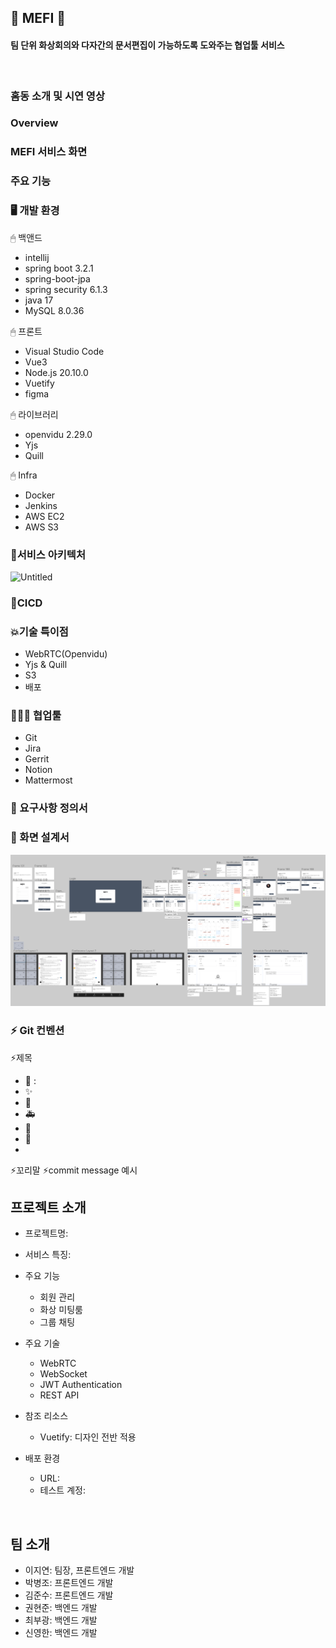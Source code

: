 ## 👋 MEFI 👋
#### 팀 단위 화상회의와 다자간의 문서편집이 가능하도록 도와주는 협업툴 서비스

<br>

### 홈동 소개 및 시연 영상

### Overview

### MEFI 서비스 화면

### 주요 기능

### 🖥️ 개발 환경 
🖱 백앤드
- intellij
- spring boot 3.2.1
- spring-boot-jpa
- spring security 6.1.3
- java 17
- MySQL 8.0.36

🖱 프론트
- Visual Studio Code
- Vue3
- Node.js 20.10.0
- Vuetify
- figma

🖱 라이브러리
- openvidu 2.29.0
- Yjs
- Quill

🖱 Infra
- Docker
- Jenkins
- AWS EC2
- AWS S3

### 💫서비스 아키텍처 
![Untitled](https://prod-files-secure.s3.us-west-2.amazonaws.com/9fd5842a-e364-4a3e-81f6-e575843e2010/510e91f4-29bd-442c-875b-31e5d63d088b/Untitled.png)

### 💫CICD

### 💥기술 특이점
- WebRTC(Openvidu)
- Yjs & Quill
- S3
- 배포

### 👨‍👩‍👧 협업툴
- Git
- Jira
- Gerrit
- Notion
- Mattermost

### 📝 요구사항 정의서

### 🎨 화면 설계서
![img](./readme/피그마%20페이지.png)

### ⚡️ Git 컨벤션
⚡️제목
- 🚧 : 
- ✨
- 🎨
- 🚑️
- 🧱
- 🔨
- 

⚡️꼬리말
⚡️commit message 예시

## 프로젝트 소개

* 프로젝트명: 
* 서비스 특징: 
* 주요 기능
  - 회원 관리
  - 화상 미팅룸
  - 그룹 채팅

* 주요 기술
  - WebRTC
  - WebSocket
  - JWT Authentication
  - REST API

* 참조 리소스
  * Vuetify: 디자인 전반 적용

* 배포 환경
  - URL:
  - 테스트 계정:

<br>

## 팀 소개
* 이지연: 팀장, 프론트엔드 개발
* 박병조: 프론트엔드 개발
* 김준수: 프론트엔드 개발
* 권현준: 백엔드 개발
* 최부광: 백엔드 개발
* 신영한: 백엔드 개발
